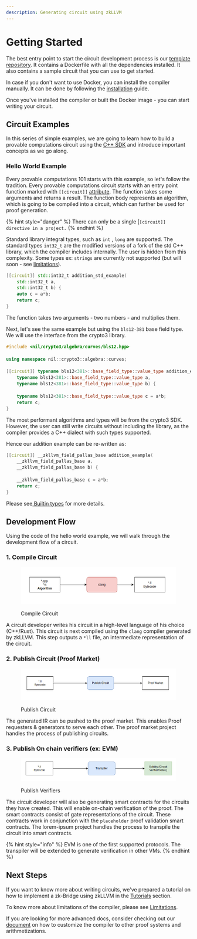 ```yaml
---
description: Generating circuit using zkLLVM
---
```


# Getting Started

The best entry point to start the circuit development process is our [template repository](https://github.com/NilFoundation/zkllvm-template). It contains a Dockerfile with all the dependencies installed. It also contains a sample circuit that you can use to get started.

In case if you don't want to use Docker, you can install the compiler manually. It can be done by following the [installation](../getting-started/installation.md) guide.

Once you've installed the compiler or built the Docker image - you can start writing your circuit.

## Circuit Examples

In this series of simple examples, we are going to learn how to build a provable computations circuit using the [C++ SDK](https://github.com/NilFoundation/crypto3) and introduce important concepts as we go along.

### Hello World Example

Every provable computations 101 starts with this example, so let's follow the tradition. Every provable computations circuit starts with an entry point function marked with `[[circuit]]` [attribute](https://isocpp.org/wiki/faq/cpp11-language-misc#attributes). The function takes some arguments and returns a result. The function body represents an algorithm, which is going to be compiled into a circuit, which can further be used for proof generation.

{% hint style="danger" %}
There can only be a single \[`[circuit]] directive in a project.`
{% endhint %}

Standard library integral types, such as `int` , `long` are supported. The standard types  `int32_t` are the modified versions of a fork of the std C++ library, which the compiler includes internally. The user is hidden from this complexity. Some types ex: `strings` are currently not supported (but will soon - see [limitations](limitations.md)).

```cpp
[[circuit]] std::int32_t addition_std_example(
	std::int32_t a,
	std::int32_t b) {
    auto c = a*b;
    return c;
}
```

The function takes two arguments - two numbers - and multiplies them.

Next, let's see the same example but using the `bls12-381` base field type. We will use the interface from the crypto3 library.

```cpp
#include <nil/crypto3/algebra/curves/bls12.hpp>

using namespace nil::crypto3::algebra::curves;

[[circuit]] typename bls12<381>::base_field_type::value_type addition_example(
	typename bls12<381>::base_field_type::value_type a,
	typename bls12<381>::base_field_type::value_type b) {

    typename bls12<381>::base_field_type::value_type c = a*b;
    return c;
}
```

The most performant algorithms and types will be from the crypto3 SDK. However, the user can still write circuits without including the library, as the compiler provides a C++ dialect with such types supported.

Hence our addition example can be re-written as:

```cpp
[[circuit]] __zkllvm_field_pallas_base addition_example(
	__zkllvm_field_pallas_base a,
	__zkllvm_field_pallas_base b) {

    __zkllvm_field_pallas_base c = a*b;
    return c;
}
```

Please see[ Builtin types](builtin-types-sdk.md) for more details.

## Development Flow

Using the code of the hello world example, we will walk through the development flow of a circuit.

### 1. Compile Circuit

<figure><img src="../.gitbook/assets/image (7).png" alt=""><figcaption><p>Compile Circuit</p></figcaption></figure>

A circuit developer writes his circuit in a high-level language of his choice (C++/Rust). This circuit is next compiled using the `clang` compiler generated by zkLLVM. This step outputs a `*ll` file, an intermediate representation of the circuit.

### 2. Publish Circuit (Proof Market)

<figure><img src="../.gitbook/assets/image (8).png" alt=""><figcaption><p>Publish Circuit</p></figcaption></figure>

The generated IR can be pushed to the proof market. This enables Proof requesters & generators to serve each other. The proof market project handles the process of publishing circuits.



### 3. Publish On chain verifiers (ex: EVM)

<figure><img src="../.gitbook/assets/image (3).png" alt=""><figcaption><p>Publish Verifiers</p></figcaption></figure>

The circuit developer will also be generating smart contracts for the circuits they have created. This will enable on-chain verification of the proof. The smart contracts consist of gate representations of the circuit. These contracts work in conjunction with the `placeholder` proof validation smart contracts. The lorem-ipsum project handles the process to transpile the circuit into smart contracts.&#x20;

{% hint style="info" %}
EVM is one of the first supported protocols. The transpiler will be extended to generate verification in other VMs.
{% endhint %}

## Next Steps

If you want to know more about writing circuits, we've prepared a tutorial on how to implement a zk-Bridge using zkLLVM in the [Tutorials](../tutorials/01-hashes.md) section.

To know more about limitations of the compiler, please see [Limitations](limitations.md).

If you are looking for more advanced docs, consider checking out our [document](architecture/architecture.md) on how to customize the compiler to other proof systems and arithmetizations.